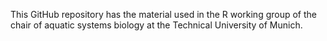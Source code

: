 This GitHub repository has the material used in the R working group of the chair of aquatic systems biology at the Technical University of Munich.
